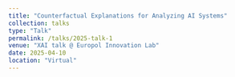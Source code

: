 ```yaml
---
title: "Counterfactual Explanations for Analyzing AI Systems"
collection: talks
type: "Talk"
permalink: /talks/2025-talk-1
venue: "XAI talk @ Europol Innovation Lab"
date: 2025-04-10
location: "Virtual"
---
```


